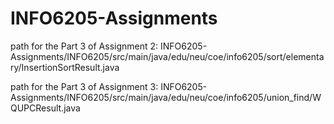 # INFO6205-Assignments
path for the Part 3 of Assignment 2: INFO6205-Assignments/INFO6205/src/main/java/edu/neu/coe/info6205/sort/elementary/InsertionSortResult.java

path for the Part 3 of Assignment 3: INFO6205-Assignments/INFO6205/src/main/java/edu/neu/coe/info6205/union_find/WQUPCResult.java
